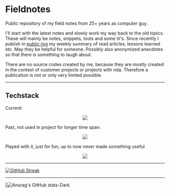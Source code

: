 # Fieldnotes
Public repository of my field notes from 25+ years as computer guy.

I'll start with the latest notes and slowly work my way back to the old topics. These will mainly be notes, snippets, tools and some til's. Since recently I publish in [public-log](https://github.com/vbd/Fieldnotes/tree/main/public-log) my weekly summary of read articles, lessons learned etc. May they be helpful for someone.
Possibly also anonymized anecdotes so that there is something to laugh about.

There are no source codes created by me, because they are mostly created in the context of customer projects or projects with nda. Therefore a publication is not or only very limited possible.

---

## Techstack

Current: 
<p align="center">
  <a href="https://skillicons.dev">
    <img src="https://skillicons.dev/icons?i=vim,bots,docker,fastapi,git,github,go,md,mastodon,mysql,php,python,regex,sqlite,stackoverflow,selenium,vscode&perline=8" />
  </a>
</p> 

Past, not used in project for longer time span:
<p align="center">
  <a href="https://skillicons.dev">
    <img src="https://skillicons.dev/icons?i=angular,bootstrap,c,cpp,cs,dotnet,electron,js,jquery,latex,linux,perl,pytorch,r,rabbitmq,visualstudio,wordpress&perline=8" />
  </a>
</p> 

Played with it, just for fun, up to now never made something useful
<p align="center">
  <a href="https://skillicons.dev">
    <img src="https://skillicons.dev/icons?i=clojure,coffeescript,godot,haxe,lua,nim,rust,twitter,wasm&perline=8" />
  </a>
</p>  


---

[![GitHub Streak](https://github-readme-streak-stats.herokuapp.com?user=vbd&theme=dark&hide_border=true&date_format=%5BY%20%5DM%20j&mode=weekly)](https://git.io/streak-stats)

---

[![Anurag's GitHub stats-Dark](https://github-readme-stats.vercel.app/api?username=vbd&show_icons=true&theme=dark#gh-dark-mode-only)
